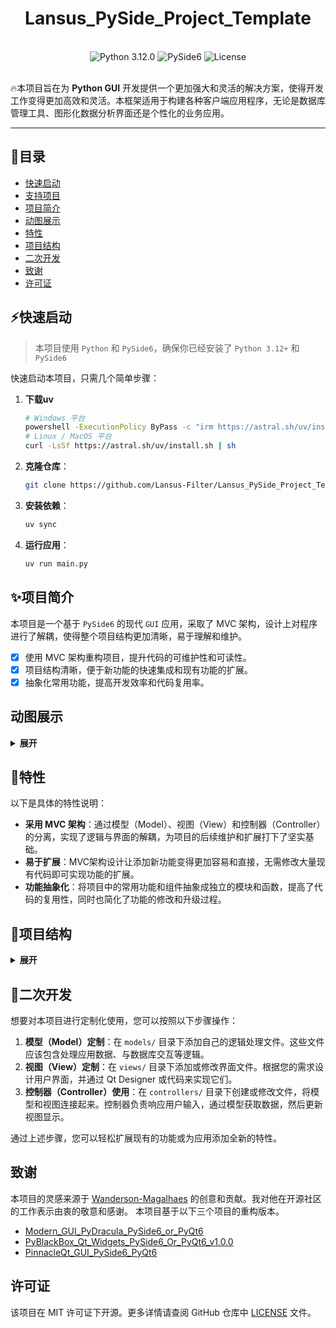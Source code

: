 <div align="center" height="256" width="256">
    <h1>Lansus_PySide_Project_Template</h1>
<br>
<img alt="Python 3.12.0" src="https://img.shields.io/badge/Python-3.12.0-informational?style=flat&logo=python&logoColor=white&color=3776AB"/>
<img alt="PySide6" src="https://img.shields.io/badge/PySide6-Compatible-informational?style=flat&logo=qt&logoColor=white&color=41CD52"/>
<img alt="License" src="https://img.shields.io/badge/license-MIT-green?style=flat&logo=opensourceinitiative&logoColor=white"/>


</div>

<br>

<p>🔥本项目旨在为 <b>Python GUI</b> 开发提供一个更加强大和灵活的解决方案，使得开发工作变得更加高效和灵活。本框架适用于构建各种客户端应用程序，无论是数据库管理工具、图形化数据分析界面还是个性化的业务应用。</p>

<hr>

## 📖目录
- [快速启动](#快速启动)
- [支持项目](#支持项目)
- [项目简介](#项目简介)
- [动图展示](#动图展示)
- [特性](#特性)
- [项目结构](#项目结构)
- [二次开发](#二次开发)
- [致谢](#致谢)
- [许可证](#许可证)


## ⚡快速启动

> 本项目使用 `Python` 和 `PySide6`，确保你已经安装了 `Python 3.12+` 和 `PySide6`

快速启动本项目，只需几个简单步骤：

1. **下载uv**
   ```bash
   # Windows 平台
   powershell -ExecutionPolicy ByPass -c "irm https://astral.sh/uv/install.ps1 | iex"
   # Linux / MacOS 平台
   curl -LsSf https://astral.sh/uv/install.sh | sh
   ```

2. **克隆仓库**：
   ```bash
   git clone https://github.com/Lansus-Filter/Lansus_PySide_Project_Template.git
   ```
3. **安装依赖**：
   ```bash
   uv sync
   ```
4. **运行应用**：
   ```bash
   uv run main.py
   ```



## ✨项目简介

本项目是一个基于 `PySide6` 的现代 `GUI` 应用，采取了 MVC 架构，设计上对程序进行了解耦，使得整个项目结构更加清晰，易于理解和维护。
- [x] 使用 MVC 架构重构项目，提升代码的可维护性和可读性。
- [x] 项目结构清晰，便于新功能的快速集成和现有功能的扩展。
- [x] 抽象化常用功能，提高开发效率和代码复用率。

## 动图展示
<details>
<summary><b>展开</b></summary>


### 启动界面
<img src="assets/program_launch.gif" alt="assets/program_launch"/>

### 基本展示

<img src="assets/program_animation.gif" alt="assets/program_animation"/>

### 切换主题

<img src="assets/switch_theme.gif" alt="assets/switch_theme"/>

</details>


## 📌特性

以下是具体的特性说明：

- **采用 MVC 架构**：通过模型（Model）、视图（View）和控制器（Controller）的分离，实现了逻辑与界面的解耦，为项目的后续维护和扩展打下了坚实基础。
- **易于扩展**：MVC架构设计让添加新功能变得更加容易和直接，无需修改大量现有代码即可实现功能的扩展。
- **功能抽象化**：将项目中的常用功能和组件抽象成独立的模块和函数，提高了代码的复用性，同时也简化了功能的修改和升级过程。




## 📖项目结构

<details>
<summary><b>展开</b></summary>

```md
PinnacleQt_GUI_PySide6_PyQt6/
├── <assets>             # 展示图片
├── config/              # 应用配置相关文件
│   ├── __init__.py
│   └── config.py        # 应用的全局配置设置
├── controllers/         # MVC 中的控制器组件
│   ├── __init__.py
│   └── controller_main.py  # 主要的应用逻辑控制器
├── models/              # MVC 中的模型组件，处理数据逻辑
│   └── __init__.py
├── tests/               # 单元测试和功能测试文件
│   ├── __init__.py
│   └── demo.py          # 示例测试文件
├── views/               # MVC 中的视图组件，用户界面文件
│   ├── resources/       # UI 资源，如图标、图片等
│   │   ├── icons/
│   │   ├── images/
│   │   ├── svgs/
│   │   ├── themes/      # UI 主题文件
│   │   │   ├── py_dracula_dark.qss
│   │   │   └── py_dracula_light.qss
│   │   ├── ui_files/    # Qt Designer UI 文件
│   │   │   └── main.ui
│   │   └── resources.qrc
│   ├── ui_components/   # 重用的UI组件和逻辑
│   │   ├── __init__.py
│   │   ├── animations.py  # 动画效果实现
│   │   └── ui_setup.py    # UI设置和初始化
│   ├── ui_designs/      # UI 设计文件，基于PySide6自动生成的Python文件
│   │   ├── __init__.py
│   │   ├── resources_rc.py
│   │   ├── ui_login.py    # 登录界面UI设计
│   │   └── ui_main.py     # 主界面UI设计
│   ├── widgets/         # 自定义的Qt Widgets
│   │   ├── __init__.py
│   │   ├── custom_grips.py  # 自定义窗口调整大小控件
│   │   ├── login_window.py  # 登录窗口实现
│   │   └── main_window.py   # 主窗口实现
│   ├── __init__.py
│   └── view_main.py     # 主视图管理器，负责整合和管理应用的所有视图
└── main.py              # 应用程序的入口文件

```
</details>

## 🧐二次开发

想要对本项目进行定制化使用，您可以按照以下步骤操作： 

1. **模型（Model）定制**：在 `models/` 目录下添加自己的逻辑处理文件。这些文件应该包含处理应用数据、与数据库交互等逻辑。
2. **视图（View）定制**：在 `views/` 目录下添加或修改界面文件。根据您的需求设计用户界面，并通过 Qt Designer 或代码来实现它们。
3. **控制器（Controller）使用**：在 `controllers/` 目录下创建或修改文件，将模型和视图连接起来。控制器负责响应用户输入，通过模型获取数据，然后更新视图显示。 

通过上述步骤，您可以轻松扩展现有的功能或为应用添加全新的特性。


## 致谢

本项目的灵感来源于 [Wanderson-Magalhaes](https://github.com/Wanderson-Magalhaes) 的创意和贡献。我对他在开源社区的工作表示由衷的敬意和感谢。
本项目基于以下三个项目的重构版本。

- [Modern_GUI_PyDracula_PySide6_or_PyQt6](https://github.com/Wanderson-Magalhaes/Modern_GUI_PyDracula_PySide6_or_PyQt6)
- [PyBlackBox_Qt_Widgets_PySide6_Or_PyQt6_v1.0.0](https://github.com/Wanderson-Magalhaes/PyBlackBox_Qt_Widgets_PySide6_Or_PyQt6_v1.0.0)
- [PinnacleQt_GUI_PySide6_PyQt6](https://github.com/Lansus-Filter/Lansus_PySide_Project_Template#)


## 许可证

该项目在 MIT 许可证下开源。更多详情请查阅 GitHub 仓库中 [LICENSE](LICENSE) 文件。


